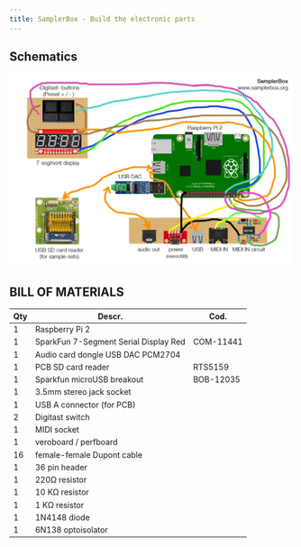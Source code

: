 ```yaml
---
title: SamplerBox - Build the electronic parts
---
```

## Schematics

<img src="./samplerbox_schematics.jpg" alt="samplerbox_schematics.jpg" class="img-responsive">

## BILL OF MATERIALS

| Qty | Descr.                                | Cod.      |
| -   | ------------------------------------- | --------- |
| 1   | Raspberry Pi 2
| 1   | SparkFun 7-Segment Serial Display Red | COM-11441
| 1   | Audio card dongle USB DAC PCM2704
| 1   | PCB SD card reader                    | RTS5159
| 1   | Sparkfun microUSB breakout            | BOB-12035
| 1   | 3.5mm stereo jack socket
| 1   | USB A connector (for PCB)
| 2   | Digitast switch
| 1   | MIDI socket
| 1   | veroboard / perfboard
| 16  | female-female Dupont cable
| 1   | 36 pin header
| 1   | 220Ω resistor
| 1   | 10 KΩ resistor
| 1   | 1 KΩ resistor
| 1   | 1N4148 diode
| 1   | 6N138 optoisolator
